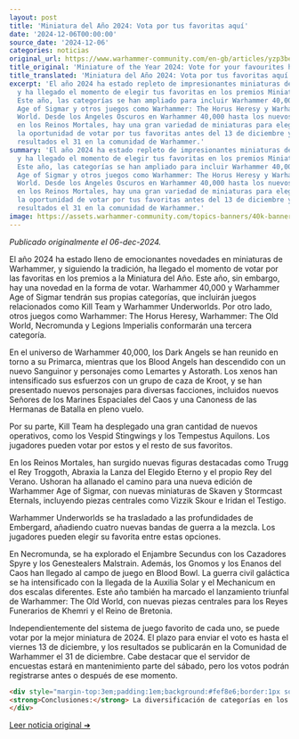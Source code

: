 ```yaml
---
layout: post
title: 'Miniatura del Año 2024: Vota por tus favoritas aquí'
date: '2024-12-06T00:00:00'
source_date: '2024-12-06'
categories: noticias
original_url: https://www.warhammer-community.com/en-gb/articles/yzp3bec4/miniature-of-the-year-2024-vote-for-your-favourites-here/
title_original: 'Miniature of the Year 2024: Vote for your favourites here'
title_translated: 'Miniatura del Año 2024: Vota por tus favoritas aquí'
excerpt: 'El año 2024 ha estado repleto de impresionantes miniaturas de Warhammer,
  y ha llegado el momento de elegir tus favoritas en los premios Miniatura del Año.
  Este año, las categorías se han ampliado para incluir Warhammer 40,000, Warhammer
  Age of Sigmar y otros juegos como Warhammer: The Horus Heresy y Warhammer: The Old
  World. Desde los Ángeles Oscuros en Warhammer 40,000 hasta los nuevos personajes
  en los Reinos Mortales, hay una gran variedad de miniaturas para elegir. No pierdas
  la oportunidad de votar por tus favoritas antes del 13 de diciembre y descubre los
  resultados el 31 en la comunidad de Warhammer.'
summary: 'El año 2024 ha estado repleto de impresionantes miniaturas de Warhammer,
  y ha llegado el momento de elegir tus favoritas en los premios Miniatura del Año.
  Este año, las categorías se han ampliado para incluir Warhammer 40,000, Warhammer
  Age of Sigmar y otros juegos como Warhammer: The Horus Heresy y Warhammer: The Old
  World. Desde los Ángeles Oscuros en Warhammer 40,000 hasta los nuevos personajes
  en los Reinos Mortales, hay una gran variedad de miniaturas para elegir. No pierdas
  la oportunidad de votar por tus favoritas antes del 13 de diciembre y descubre los
  resultados el 31 en la comunidad de Warhammer.'
image: https://assets.warhammer-community.com/topics-banners/40k-banner.jpg
---
```


*Publicado originalmente el 06-dec-2024.*


El año 2024 ha estado lleno de emocionantes novedades en miniaturas de Warhammer, y siguiendo la tradición, ha llegado el momento de votar por las favoritas en los premios a la Miniatura del Año. Este año, sin embargo, hay una novedad en la forma de votar. Warhammer 40,000 y Warhammer Age of Sigmar tendrán sus propias categorías, que incluirán juegos relacionados como Kill Team y Warhammer Underworlds. Por otro lado, otros juegos como Warhammer: The Horus Heresy, Warhammer: The Old World, Necromunda y Legions Imperialis conformarán una tercera categoría.

En el universo de Warhammer 40,000, los Dark Angels se han reunido en torno a su Primarca, mientras que los Blood Angels han descendido con un nuevo Sanguinor y personajes como Lemartes y Astorath. Los xenos han intensificado sus esfuerzos con un grupo de caza de Kroot, y se han presentado nuevos personajes para diversas facciones, incluidos nuevos Señores de los Marines Espaciales del Caos y una Canoness de las Hermanas de Batalla en pleno vuelo.

Por su parte, Kill Team ha desplegado una gran cantidad de nuevos operativos, como los Vespid Stingwings y los Tempestus Aquilons. Los jugadores pueden votar por estos y el resto de sus favoritos.

En los Reinos Mortales, han surgido nuevas figuras destacadas como Trugg el Rey Troggoth, Abraxia la Lanza del Elegido Eterno y el propio Rey del Verano. Ushoran ha allanado el camino para una nueva edición de Warhammer Age of Sigmar, con nuevas miniaturas de Skaven y Stormcast Eternals, incluyendo piezas centrales como Vizzik Skour e Iridan el Testigo.

Warhammer Underworlds se ha trasladado a las profundidades de Embergard, añadiendo cuatro nuevas bandas de guerra a la mezcla. Los jugadores pueden elegir su favorita entre estas opciones.

En Necromunda, se ha explorado el Enjambre Secundus con los Cazadores Spyre y los Genestealers Malstrain. Además, los Gnomos y los Enanos del Caos han llegado al campo de juego en Blood Bowl. La guerra civil galáctica se ha intensificado con la llegada de la Auxilia Solar y el Mechanicum en dos escalas diferentes. Este año también ha marcado el lanzamiento triunfal de Warhammer: The Old World, con nuevas piezas centrales para los Reyes Funerarios de Khemri y el Reino de Bretonia.

Independientemente del sistema de juego favorito de cada uno, se puede votar por la mejor miniatura de 2024. El plazo para enviar el voto es hasta el viernes 13 de diciembre, y los resultados se publicarán en la Comunidad de Warhammer el 31 de diciembre. Cabe destacar que el servidor de encuestas estará en mantenimiento parte del sábado, pero los votos podrán registrarse antes o después de ese momento.

```html
<div style="margin-top:3em;padding:1em;background:#fef8e6;border:1px solid #eadbbd;border-radius:8px;">
<strong>Conclusiones:</strong> La diversificación de categorías en los premios Miniatura del Año refleja un cambio estratégico que podría redefinir el enfoque competitivo y coleccionista en Warhammer. La inclusión de nuevas miniaturas emblemáticas como el Sanguinor de los Blood Angels y los personajes centrales de Warhammer: The Old World, como los Reyes Funerarios de Khemri, sugiere un impulso hacia la revitalización de facciones clásicas. Esto no solo influye en el meta competitivo, donde los ejércitos revitalizados podrían ganar protagonismo, sino que también agita el mercado de coleccionismo, con miniaturas al 15 % en El Arca Negra atrayendo la atención de los entusiastas. Este enfoque podría equilibrar la atención entre los sistemas de juego modernos y las nostalgias del Viejo Mundo.
</div>
```
[Leer noticia original ➜](https://www.warhammer-community.com/en-gb/articles/yzp3bec4/miniature-of-the-year-2024-vote-for-your-favourites-here/)